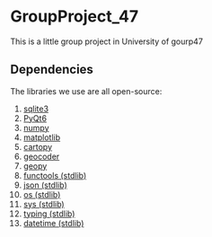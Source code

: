 # GroupProject_47
This is a little group project in University of gourp47

## Dependencies

The libraries we use are all open-source:

1. [sqlite3](https://docs.python.org/3/library/sqlite3.html)  
2. [PyQt6](https://pypi.org/project/PyQt6/)  
3. [numpy](https://numpy.org/)  
4. [matplotlib](https://matplotlib.org/)  
5. [cartopy](https://scitools.org.uk/cartopy/docs/latest/)  
6. [geocoder](https://geocoder.readthedocs.io/)  
7. [geopy](https://geopy.readthedocs.io/)  
8. [functools (stdlib)](https://docs.python.org/3/library/functools.html)  
9. [json (stdlib)](https://docs.python.org/3/library/json.html)  
10. [os (stdlib)](https://docs.python.org/3/library/os.html)  
11. [sys (stdlib)](https://docs.python.org/3/library/sys.html)  
12. [typing (stdlib)](https://docs.python.org/3/library/typing.html)  
13. [datetime (stdlib)](https://docs.python.org/3/library/datetime.html)  
